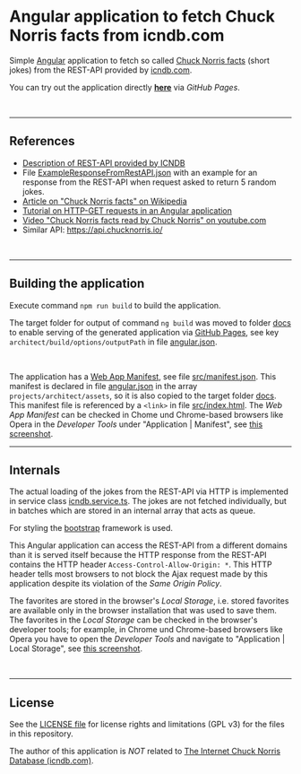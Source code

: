 # Angular application to fetch Chuck Norris facts from icndb.com #

Simple [Angular](https://angular.io) application to fetch so called [Chuck Norris facts](https://en.wikipedia.org/wiki/Chuck_Norris_facts) (short jokes)
from the REST-API provided by [icndb.com](http://www.icndb.com/).

You can try out the application directly [**here**](https://mdecker-mobilecomputing.github.io/Angular_ChuckNorrisFacts/) via *GitHub Pages*.

<br>

----
## References ##

* [Description of REST-API provided by ICNDB](http://www.icndb.com/api/)
* File [ExampleResponseFromRestAPI.json](./ExampleResponseFromRestAPI.json) with an example for an response from the
  REST-API when request asked to return 5 random jokes.
* [Article on "Chuck Norris facts" on Wikipedia](https://en.wikipedia.org/wiki/Chuck_Norris_facts)
* [Tutorial on HTTP-GET requests in an Angular application](https://www.ahmedbouchefra.com/angular/angular-9-8-example-import-httpclientmodule-and-send-http-ajax-requests/)
* [Video "Chuck Norris facts read by Chuck Norris" on youtube.com](https://www.youtube.com/watch?v=kQmPMZeN7JQ)
* Similar API: https://api.chucknorris.io/

<br>

----
## Building the application ##

Execute command `npm run build` to build the application.

The target folder for output of command `ng build` was moved to folder [docs](docs/) to enable serving of the generated application via [GitHub Pages](https://pages.github.com/), see key `architect/build/options/outputPath` in file [angular.json](angular.json).

<br>

The application has a [Web App Manifest](https://web.dev/add-manifest/), see file [src/manifest.json](src/manifest.json).
This manifest is declared in file [angular.json](angular.json) in the array `projects/architect/assets`, so
it is also copied to the target folder [docs](docs/).
This manifest file is referenced by a `<link>` in file [src/index.html](src/index.html).
The *Web App Manifest* can be checked in Chome und Chrome-based browsers like Opera in the *Developer Tools* under "Application | Manifest",
see [this screenshot](screenshots/screenshot_CheckApplicationManifest.png).

----
## Internals ##

The actual loading of the jokes from the REST-API via HTTP is implemented in service class [icndb.service.ts](src/app/icndb.service.ts).
The jokes are not fetched individually, but in batches which are stored in an internal array that acts as queue.

For styling the [bootstrap](https://getbootstrap.com) framework is used.

This Angular application can access the REST-API from a different domains than it is served itself because the
HTTP response from the REST-API contains the HTTP header `Access-Control-Allow-Origin: *`.
This HTTP header tells most browsers to not block the Ajax request made by this application despite its
violation of the *Same Origin Policy*.

The favorites are stored in the browser's *Local Storage*, i.e. stored favorites are available only in the browser installation that was used to save them. 
The favorites in the *Local Storage* can be checked in the browser's developer tools;
for example, in Chrome und Chrome-based browsers like Opera you have to open the 
*Developer Tools* and navigate to "Application | Local Storage", see 
[this screenshot](screenshots/screenshot_CheckLocalStorage.png).

<br>

----
## License ##

See the [LICENSE file](LICENSE.md) for license rights and limitations (GPL v3) for the files in this repository.

The author of this application is *NOT* related to [The Internet Chuck Norris Database (icndb.com)](http://www.icndb.com/).
